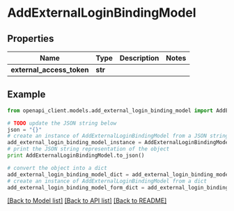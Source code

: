 # AddExternalLoginBindingModel


## Properties

Name | Type | Description | Notes
------------ | ------------- | ------------- | -------------
**external_access_token** | **str** |  | 

## Example

```python
from openapi_client.models.add_external_login_binding_model import AddExternalLoginBindingModel

# TODO update the JSON string below
json = "{}"
# create an instance of AddExternalLoginBindingModel from a JSON string
add_external_login_binding_model_instance = AddExternalLoginBindingModel.from_json(json)
# print the JSON string representation of the object
print AddExternalLoginBindingModel.to_json()

# convert the object into a dict
add_external_login_binding_model_dict = add_external_login_binding_model_instance.to_dict()
# create an instance of AddExternalLoginBindingModel from a dict
add_external_login_binding_model_form_dict = add_external_login_binding_model.from_dict(add_external_login_binding_model_dict)
```
[[Back to Model list]](../README.md#documentation-for-models) [[Back to API list]](../README.md#documentation-for-api-endpoints) [[Back to README]](../README.md)



